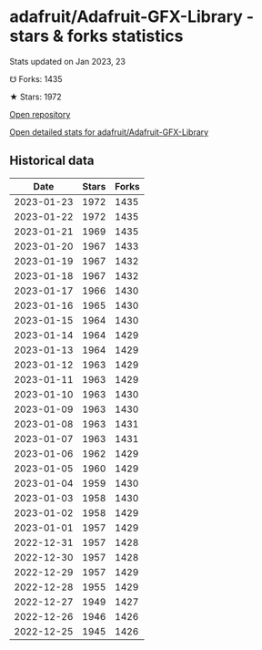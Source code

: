 # adafruit/Adafruit-GFX-Library - stars & forks statistics

Stats updated on Jan 2023, 23

☋ Forks: 1435

★ Stars: 1972

[Open repository](https://github.com/adafruit/Adafruit-GFX-Library)

[Open detailed stats for adafruit/Adafruit-GFX-Library](https://reviewgithub.com/rep/adafruit/Adafruit-GFX-Library)

## Historical data
| Date | Stars | Forks |
|------|-------|-------|
| 2023-01-23 | 1972 | 1435 | 
| 2023-01-22 | 1972 | 1435 | 
| 2023-01-21 | 1969 | 1435 | 
| 2023-01-20 | 1967 | 1433 | 
| 2023-01-19 | 1967 | 1432 | 
| 2023-01-18 | 1967 | 1432 | 
| 2023-01-17 | 1966 | 1430 | 
| 2023-01-16 | 1965 | 1430 | 
| 2023-01-15 | 1964 | 1430 | 
| 2023-01-14 | 1964 | 1429 | 
| 2023-01-13 | 1964 | 1429 | 
| 2023-01-12 | 1963 | 1429 | 
| 2023-01-11 | 1963 | 1429 | 
| 2023-01-10 | 1963 | 1430 | 
| 2023-01-09 | 1963 | 1430 | 
| 2023-01-08 | 1963 | 1431 | 
| 2023-01-07 | 1963 | 1431 | 
| 2023-01-06 | 1962 | 1429 | 
| 2023-01-05 | 1960 | 1429 | 
| 2023-01-04 | 1959 | 1430 | 
| 2023-01-03 | 1958 | 1430 | 
| 2023-01-02 | 1958 | 1429 | 
| 2023-01-01 | 1957 | 1429 | 
| 2022-12-31 | 1957 | 1428 | 
| 2022-12-30 | 1957 | 1428 | 
| 2022-12-29 | 1957 | 1429 | 
| 2022-12-28 | 1955 | 1429 | 
| 2022-12-27 | 1949 | 1427 | 
| 2022-12-26 | 1946 | 1426 | 
| 2022-12-25 | 1945 | 1426 | 

